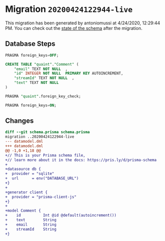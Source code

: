 # Migration `20200424122944-live`

This migration has been generated by antoniomussi at 4/24/2020, 12:29:44 PM.
You can check out the [state of the schema](./schema.prisma) after the migration.

## Database Steps

```sql
PRAGMA foreign_keys=OFF;

CREATE TABLE "quaint"."Comment" (
    "email" TEXT NOT NULL  ,
    "id" INTEGER NOT NULL  PRIMARY KEY AUTOINCREMENT,
    "streamId" TEXT NOT NULL  ,
    "text" TEXT NOT NULL  
) 

PRAGMA "quaint".foreign_key_check;

PRAGMA foreign_keys=ON;
```

## Changes

```diff
diff --git schema.prisma schema.prisma
migration ..20200424122944-live
--- datamodel.dml
+++ datamodel.dml
@@ -1,0 +1,18 @@
+// This is your Prisma schema file,
+// learn more about it in the docs: https://pris.ly/d/prisma-schema
+
+datasource db {
+  provider = "sqlite"
+  url      = env("DATABASE_URL")
+}
+
+generator client {
+  provider = "prisma-client-js"
+}
+
+model Comment {
+    id          Int @id @default(autoincrement())
+    text        String
+    email       String
+    streamId    String
+}
```


